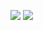 
<a href="mailto:kjhcyz@naver.com" target="_blank"><img src="https://img.shields.io/badge/Mail-EA4335?style=flat-square&logo=Gmail&logoColor=white"/></a>
<a href="https://ripe-charger-065.notion.site/2be24a8e8e1f495085822046ccdd9034" target="_blank"><img src="https://img.shields.io/badge/Notion-black?style=flat-square&logo=notion&logoColor=white"/></a>

<!--
**thxb5/thxb5** is a ✨ _special_ ✨ repository because its `README.md` (this file) appears on your GitHub profile.

Here are some ideas to get you started:

- 🔭 I’m currently working on ...
- 🌱 I’m currently learning ...
- 👯 I’m looking to collaborate on ...
- 🤔 I’m looking for help with ...
- 💬 Ask me about ...
- 📫 How to reach me: ...
- 😄 Pronouns: ...
- ⚡ Fun fact: ...
-->
